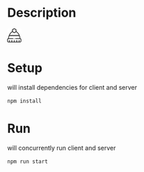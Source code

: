 # Description

<img alt="Шапка" src="./server/src/public/img/hat.png" />

# Setup

will install dependencies for client and server

```shell
npm install
```

# Run

will concurrently run client and server

```shell
npm run start
```
